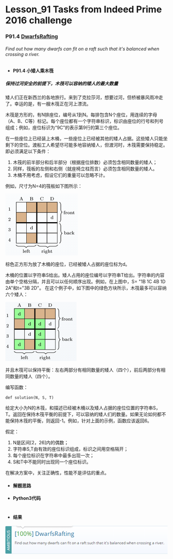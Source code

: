 # Lesson_91 Tasks from Indeed Prime 2016 challenge


### P91.4 [DwarfsRafting](https://app.codility.com/programmers/lessons/91-tasks_from_indeed_prime_2016_challenge/dwarfs_rafting/) 


###### Find out how many dwarfs can fit on a raft such that it's balanced when crossing a river.

* #### P91.4 小矮人乘木筏

#####  保持过河安全的前提下，木筏可以容纳的矮人的最大数量

矮人们正在新西兰的各地旅行。来到了克拉莎河，想要过河，但桥被暴风雨冲走了。幸运的是，有一艘木筏正在河上漂流。

木筏是方形的，有N排座位，编号从1到N。每排包含N个座位，用连续的字母（A、B、C等）标记。每个座位都有一个字符串标识，标识由座位的行号和列号组成；例如，座位标识为“9C”的表示第9行的第三个座位。

在一些座位上已经装上木桶，一些座位上已经被其他的矮人占据。这些矮人只能坐剩下的空位。渡船工人希望尽可能多地容纳矮人，但渡河时，木筏需要保持稳定。即必须满足以下条件：

  1. 木筏的前半部分和后半部分（根据座位排数）必须包含相同数量的矮人；
  2. 同样，筏板的左侧和右侧（就座椅立柱而言）必须包含相同数量的矮人。
  3. 木桶不用考虑，假设它们的重量可以忽略不计。
  
例如，尺寸为N=4的筏板如下图所示：

![image](https://github.com/Anfany/Codility-Lessons-By-Python3/blob/master/L91_Tasks%20from%20Indeed%20Prime%202016%20challenge/91.4.1.png)

棕色正方形为放了木桶的座位，已经被矮人占据的座位标为d。


木桶的位置以字符串S给出。矮人占用的座位编号以字符串T给出。字符串的内容由单个空格分隔，并且可以以任何顺序出现。例如，在上图中，S= "1B 1C 4B 1D 2A"和t="3B 2D"。
在这个例子中，如下图中的绿色方块所示，木筏最多可以容纳六个矮人：

![image](https://github.com/Anfany/Codility-Lessons-By-Python3/blob/master/L91_Tasks%20from%20Indeed%20Prime%202016%20challenge/91.4.2.png)

并且木筏可以保持平衡：左右两部分有相同数量的矮人（四个），前后两部分有相同数量的矮人（四个）。


编写函数：
```
def solution(N, S, T)
```
给定大小为N的木筏，和描述已经被木桶以及矮人占据的座位位置的字符串S，T。返回在保持木筏平衡的前提下，可以容纳的矮人们的数量。如果无论如何都不能保持木筏的平衡，则返回-1。例如，针对上面的示例，函数应该返回6。

假定：
  1. N是区间[2，26]内的偶数；
  2. 字符串S,T由有效的座位标识组成，标识之间用空格隔开；
  3. 每个座位标识在字符串中最多出现一次；
  4. S和T中不能同时出现同一个座位标识。
  
在解决方案中，关注正确性，性能不是评估的重点。
 


* #### 解题思路


* #### Python3代码


```python


```


* #### 结果


![image](https://github.com/Anfany/Codility-Lessons-By-Python3/blob/master/L91_Tasks%20from%20Indeed%20Prime%202016%20challenge/91.4.png)
